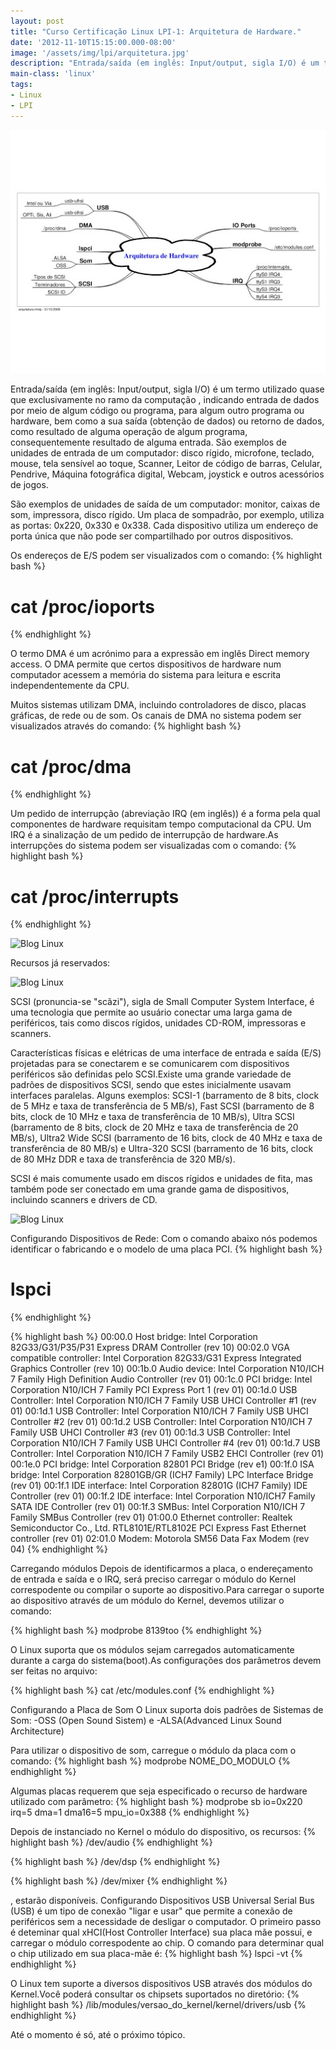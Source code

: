 ```yaml
---
layout: post
title: "Curso Certificação Linux LPI-1: Arquitetura de Hardware."
date: '2012-11-10T15:15:00.000-08:00'
image: '/assets/img/lpi/arquitetura.jpg'
description: "Entrada/saída (em inglês: Input/output, sigla I/O) é um termo utilizado quase que exclusivamente no ramo da computação , indicando entrada de dados por meio de algum código ou programa"
main-class: 'linux'
tags:
- Linux
- LPI
---
```

![Blog Linux LPI](/assets/img/lpi/arquitetura.jpg "Blog Linux LPI")

Entrada/saída (em inglês: Input/output, sigla I/O) é um termo utilizado quase que exclusivamente no ramo da computação , indicando entrada de dados por meio de algum código ou programa, para algum outro programa ou hardware, bem como a sua saída (obtenção de dados) ou retorno de dados, como resultado de alguma operação de algum programa, consequentemente resultado de alguma entrada.
São exemplos de unidades de entrada de um computador: disco rígido, microfone, teclado, mouse, tela sensível ao toque, Scanner, Leitor de código de barras, Celular, Pendrive, Máquina fotográfica digital, Webcam, joystick e outros acessórios de jogos.

São exemplos de unidades de saída de um computador: monitor, caixas de som, impressora, disco rígido.  Um placa de sompadrão, por exemplo, utiliza as portas: 0x220, 0x330 e 0x338.  Cada dispositivo utiliza um endereço de porta única que não pode ser compartilhado por outros dispositivos.  

Os endereços de E/S podem ser visualizados com o comando: 
{% highlight bash %}
# cat /proc/ioports
{% endhighlight %}

 O termo DMA é um acrónimo para a expressão em inglês Direct memory access. O DMA permite que certos dispositivos de hardware num computador acessem a memória do sistema para leitura e escrita independentemente da CPU.
 
Muitos sistemas utilizam DMA, incluindo controladores de disco, placas gráficas, de rede ou de som.  Os canais de DMA no sistema podem ser visualizados através do comando: 
{% highlight bash %}
# cat /proc/dma
{% endhighlight %}

Um pedido de interrupção (abreviação IRQ (em inglês)) é a forma pela qual componentes de hardware requisitam tempo computacional da CPU. Um IRQ é a sinalização de um pedido de interrupção de hardware.As interrupções do sistema podem ser visualizadas com o comando: 
{% highlight bash %}
# cat /proc/interrupts
{% endhighlight %}

![Blog Linux](http://3.bp.blogspot.com/-RI-QL5EY6lY/UJ7bxsSIdxI/AAAAAAAAAiw/CRzygQE4uYE/s320/irq.png "Blog Linux")

Recursos já reservados: 

![Blog Linux](http://3.bp.blogspot.com/-TNlWoie9qd4/UJ7cBW6NpQI/AAAAAAAAAi8/0mMjm2lQRyo/s320/recursos.png "Blog Linux")

SCSI (pronuncia-se "scãzi"), sigla de Small Computer System Interface, é uma tecnologia que permite ao usuário conectar uma larga gama de periféricos, tais como discos rígidos, unidades CD-ROM, impressoras e scanners.

Características físicas e elétricas de uma interface de entrada e saída (E/S) projetadas para se conectarem e se comunicarem com dispositivos periféricos são definidas pelo SCSI.Existe uma grande variedade de padrões de dispositivos SCSI, sendo que estes inicialmente usavam interfaces paralelas. Alguns exemplos: SCSI-1 (barramento de 8 bits, clock de 5 MHz e taxa de transferência de 5 MB/s), Fast SCSI (barramento de 8 bits, clock de 10 MHz e taxa de transferência de 10 MB/s), Ultra SCSI (barramento de 8 bits, clock de 20 MHz e taxa de transferência de 20 MB/s), Ultra2 Wide SCSI (barramento de 16 bits, clock de 40 MHz e taxa de transferência de 80 MB/s) e Ultra-320 SCSI (barramento de 16 bits, clock de 80 MHz DDR e taxa de transferência de 320 MB/s).

SCSI é mais comumente usado em discos rígidos e unidades de fita, mas também pode ser conectado em uma grande gama de dispositivos, incluindo scanners e drivers de CD.

![Blog Linux](http://4.bp.blogspot.com/-x0sUeRef4rs/UJ7cQyOMr3I/AAAAAAAAAjI/TJAc50zBvCg/s320/scsi_tipos.png "Blog Linux")

Configurando Dispositivos de Rede:  Com o comando abaixo nós podemos identificar o fabricando e o modelo de uma placa PCI.
{% highlight bash %}
# lspci
{% endhighlight %}

{% highlight bash %}
00:00.0 Host bridge: Intel Corporation 82G33/G31/P35/P31 Express DRAM Controller (rev 10)
00:02.0 VGA compatible controller: Intel Corporation 82G33/G31 Express Integrated Graphics Controller (rev 10)
00:1b.0 Audio device: Intel Corporation N10/ICH 7 Family High Definition Audio Controller (rev 01)
00:1c.0 PCI bridge: Intel Corporation N10/ICH 7 Family PCI Express Port 1 (rev 01)
00:1d.0 USB Controller: Intel Corporation N10/ICH 7 Family USB UHCI Controller #1 (rev 01)
00:1d.1 USB Controller: Intel Corporation N10/ICH 7 Family USB UHCI Controller #2 (rev 01)
00:1d.2 USB Controller: Intel Corporation N10/ICH 7 Family USB UHCI Controller #3 (rev 01)
00:1d.3 USB Controller: Intel Corporation N10/ICH 7 Family USB UHCI Controller #4 (rev 01)
00:1d.7 USB Controller: Intel Corporation N10/ICH 7 Family USB2 EHCI Controller (rev 01)
00:1e.0 PCI bridge: Intel Corporation 82801 PCI Bridge (rev e1)
00:1f.0 ISA bridge: Intel Corporation 82801GB/GR (ICH7 Family) LPC Interface Bridge (rev 01)
00:1f.1 IDE interface: Intel Corporation 82801G (ICH7 Family) IDE Controller (rev 01)
00:1f.2 IDE interface: Intel Corporation N10/ICH7 Family SATA IDE Controller (rev 01)
00:1f.3 SMBus: Intel Corporation N10/ICH 7 Family SMBus Controller (rev 01)
01:00.0 Ethernet controller: Realtek Semiconductor Co., Ltd. RTL8101E/RTL8102E PCI Express Fast Ethernet controller (rev 01)
02:01.0 Modem: Motorola SM56 Data Fax Modem (rev 04)
{% endhighlight %}

Carregando módulos  Depois de identificarmos a placa, o endereçamento de entrada e saída e o IRQ, será preciso carregar o módulo do Kernel correspodente ou compilar o suporte ao dispositivo.Para carregar o suporte ao dispositivo através de um módulo do Kernel, devemos utilizar o comando: 

{% highlight bash %}
modprobe 8139too
{% endhighlight %}

 O Linux suporta que os módulos sejam carregados automaticamente durante a carga do sistema(boot).As configurações dos parâmetros devem ser feitas no arquivo: 
 
{% highlight bash %}
cat /etc/modules.conf
{% endhighlight %}

Configurando a Placa de Som  O Linux suporta dois padrões de Sistemas de Som:  -OSS (Open Sound Sistem) e -ALSA(Advanced Linux Sound Architecture)  

Para utilizar o dispositivo de som, carregue o módulo da placa com o comando: 
{% highlight bash %}
modprobe NOME_DO_MODULO
{% endhighlight %}

Algumas placas requerem que seja especificado o recurso de hardware utilizado com parâmetro: 
{% highlight bash %}
modprobe sb io=0x220 irq=5 dma=1 dma16=5 mpu_io=0x388
{% endhighlight %}

Depois de instanciado no Kernel o módulo do dispositivo, os recursos: 
{% highlight bash %}
/dev/audio
{% endhighlight %}

{% highlight bash %}
/dev/dsp
{% endhighlight %}

{% highlight bash %}
/dev/mixer
{% endhighlight %}

, estarão disponíveis.  Configurando Dispositivos USB  Universal Serial Bus (USB) é um tipo de conexão "ligar e usar" que permite a conexão de periféricos sem a necessidade de desligar o computador. O primeiro passo é deteminar qual xHCI(Host Controller Interface) sua placa mãe possui, e carregar o módulo correspodente ao chip. O comando para determinar qual o chip utilizado em sua placa-mãe é: 
{% highlight bash %}
lspci -vt
{% endhighlight %}

O Linux tem suporte a diversos dispositivos USB através dos módulos do Kernel.Você poderá consultar os chipsets suportados no diretório: 
{% highlight bash %}
/lib/modules/versao_do_kernel/kernel/drivers/usb
{% endhighlight %}

Até o momento é só, até o próximo tópico. 
